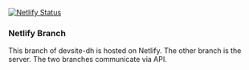 [![Netlify Status](https://api.netlify.com/api/v1/badges/f1df9656-960f-4df1-aada-f8ad26ff7870/deploy-status)](https://app.netlify.com/sites/quizzical-lewin-f5844f/deploys)

### Netlify Branch

This branch of devsite-dh is hosted on Netlify. The other branch is the server. The two branches communicate via API.
